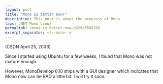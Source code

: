 ```yaml
---
layout: post
title: "Mono is better now!"
description: This post is about the progress of Mono.
tags: .NET Mono Linux
permalink: /mono-is-better-now-b629a5598708
excerpt_separator: <!--more-->
---
```

(CSDN April 25, 2006)

Since I started using Ubuntu for a few weeks, I found that Mono was not mature enough.

However, MonoDevelop 0.10 ships with a GUI designer which indicates that Mono now can be RAD a little bit. I will try it soon.
<!--more-->
